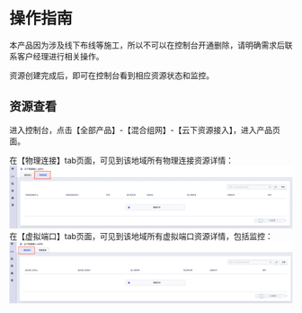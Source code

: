 # 操作指南

本产品因为涉及线下布线等施工，所以不可以在控制台开通删除，请明确需求后联系客户经理进行相关操作。

资源创建完成后，即可在控制台看到相应资源状态和监控。

## 资源查看
进入控制台，点击【全部产品】-【混合组网】-【云下资源接入】，进入产品页面。

在【物理连接】tab页面，可见到该地域所有物理连接资源详情：
![物理连接](/images/wulilianjie.png)
在【虚拟端口】tab页面，可见到该地域所有虚拟端口资源详情，包括监控：
![虚拟端口](/images/xuniduankou.png)





